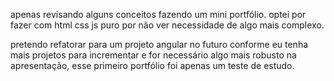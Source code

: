 apenas revisando alguns conceitos fazendo um mini portfólio. optei por fazer com html css js puro por não ver necessidade de algo mais complexo.

pretendo refatorar para um projeto angular no futuro conforme eu tenha mais projetos para incrementar e for necessário algo mais robusto na apresentação, esse primeiro portfólio foi apenas um teste de estudo.

